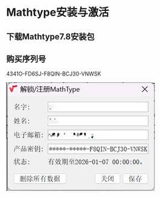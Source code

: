 # Mathtype安装与激活

## 下载Mathtype7.8安装包

## 购买序列号

4341O-FD6SJ-F8QIN-BCJ30-VNWSK

![image-20250107184632939](./mathtype.assets/image-20250107184632939.png)